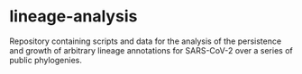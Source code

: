 # lineage-analysis
Repository containing scripts and data for the analysis of the persistence and growth of arbitrary lineage annotations for SARS-CoV-2 over a series of public phylogenies. 
